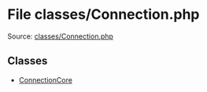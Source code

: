 File classes/Connection.php
=========

Source: [classes/Connection.php](https://github.com/PrestaShop/PrestaShop/blob/1.5.6.2/classes/Connection.php)


Classes
-------

* [ConnectionCore](class.ConnectionCore.md)

